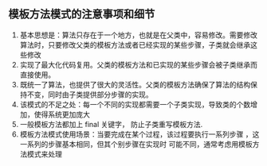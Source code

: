 ## 模板方法模式的注意事项和细节

1.  基本思想是：算法只存在于一个地方，也就是在父类中，容易修改。需要修改算法时，只要修改父类的模板方法或者已经实现的某些步骤，子类就会继承这些修改
2.  实现了最大化代码复用。父类的模板方法和已实现的某些步骤会被子类继承而直接使用。
3.  既统一了算法，也提供了很大的灵活性。父类的模板方法确保了算法的结构保持不变，同时由子类提供部分步骤的实现。
4.  该模式的不足之处：每一个不同的实现都需要一个子类实现，导致类的个数增加，使得系统更加庞大
5.  一般模板方法都加上 final 关键字， 防止子类重写模板方法.
6.  模板方法模式使用场景：当要完成在某个过程，该过程要执行一系列步骤 ，这一系列的步骤基本相同，但其个别步骤在实现时 可能不同，通常考虑用模板方法模式来处理
